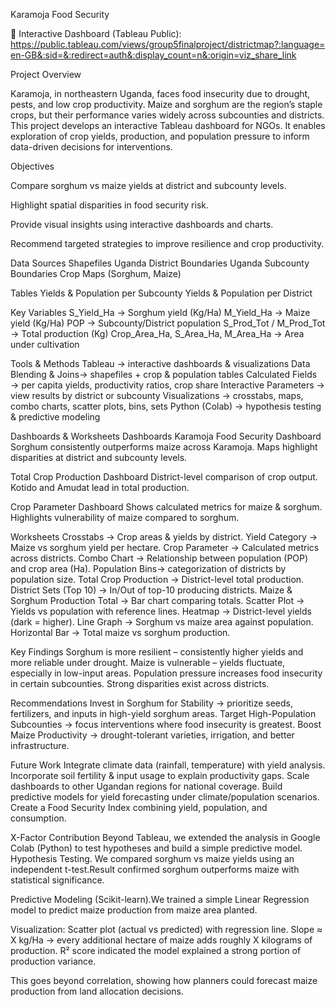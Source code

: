 Karamoja Food Security

🔗 Interactive Dashboard (Tableau Public): https://public.tableau.com/views/group5finalproject/districtmap?:language=en-GB&:sid=&:redirect=auth&:display_count=n&:origin=viz_share_link

Project Overview

Karamoja, in northeastern Uganda, faces food insecurity due to drought, pests, and low crop productivity. Maize and sorghum are the region’s staple crops, but their performance varies widely across subcounties and districts. This project develops an interactive Tableau dashboard for NGOs. It enables exploration of crop yields, production, and population pressure to inform data-driven decisions for interventions.

Objectives

Compare sorghum vs maize yields at district and subcounty levels.

Highlight spatial disparities in food security risk.

Provide visual insights using interactive dashboards and charts.

Recommend targeted strategies to improve resilience and crop productivity.

Data Sources
Shapefiles
Uganda District Boundaries
Uganda Subcounty Boundaries
Crop Maps (Sorghum, Maize)

Tables
Yields & Population per Subcounty
Yields & Population per District

Key Variables
S_Yield_Ha → Sorghum yield (Kg/Ha)
M_Yield_Ha → Maize yield (Kg/Ha)
POP → Subcounty/District population
S_Prod_Tot / M_Prod_Tot → Total production (Kg)
Crop_Area_Ha, S_Area_Ha, M_Area_Ha → Area under cultivation

Tools & Methods
Tableau → interactive dashboards & visualizations
Data Blending & Joins→ shapefiles + crop & population tables
Calculated Fields → per capita yields, productivity ratios, crop share
Interactive Parameters → view results by district or subcounty
Visualizations → crosstabs, maps, combo charts, scatter plots, bins, sets
Python (Colab) → hypothesis testing & predictive modeling

Dashboards & Worksheets
Dashboards
Karamoja Food Security Dashboard
Sorghum consistently outperforms maize across Karamoja.
Maps highlight disparities at district and subcounty levels.

Total Crop Production Dashboard
District-level comparison of crop output.
Kotido and Amudat lead in total production.

Crop Parameter Dashboard
Shows calculated metrics for maize & sorghum.
Highlights vulnerability of maize compared to sorghum.

Worksheets
Crosstabs → Crop areas & yields by district.
Yield Category → Maize vs sorghum yield per hectare.
Crop Parameter → Calculated metrics across districts.
Combo Chart → Relationship between population (POP) and crop area (Ha).
Population Bins→ categorization of districts by population size.
Total Crop Production → District-level total production.
District Sets (Top 10) → In/Out of top-10 producing districts.
Maize & Sorghum Production Total → Bar chart comparing totals.
Scatter Plot → Yields vs population with reference lines.
Heatmap → District-level yields (dark = higher).
Line Graph → Sorghum vs maize area against population.
Horizontal Bar → Total maize vs sorghum production.

Key Findings
Sorghum is more resilient – consistently higher yields and more reliable under drought.
Maize is vulnerable – yields fluctuate, especially in low-input areas.
Population pressure increases food insecurity in certain subcounties.
Strong disparities exist across districts.

Recommendations
Invest in Sorghum for Stability → prioritize seeds, fertilizers, and inputs in high-yield sorghum areas.
Target High-Population Subcounties → focus interventions where food insecurity is greatest.
Boost Maize Productivity → drought-tolerant varieties, irrigation, and better infrastructure.

Future Work
Integrate climate data (rainfall, temperature) with yield analysis.
Incorporate soil fertility & input usage to explain productivity gaps.
Scale dashboards to other Ugandan regions for national coverage.
Build predictive models for yield forecasting under climate/population scenarios.
Create a Food Security Index combining yield, population, and consumption.

X-Factor Contribution
Beyond Tableau, we extended the analysis in Google Colab (Python) to test hypotheses and build a simple predictive model.
Hypothesis Testing. We compared sorghum vs maize yields using an independent t-test.Result confirmed sorghum outperforms maize with statistical significance.

Predictive Modeling (Scikit-learn).We trained a simple Linear Regression model to predict maize production from maize area planted.

Visualization: 
Scatter plot (actual vs predicted) with regression line.
Slope ≈ X kg/Ha → every additional hectare of maize adds roughly X kilograms of production.
R² score indicated the model explained a strong portion of production variance.

This goes beyond correlation, showing how planners could forecast maize production from land allocation decisions.
